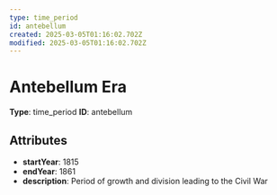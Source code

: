 ```yaml
---
type: time_period
id: antebellum
created: 2025-03-05T01:16:02.702Z
modified: 2025-03-05T01:16:02.702Z
---
```


# Antebellum Era

**Type**: time_period
**ID**: antebellum

## Attributes

- **startYear**: 1815
- **endYear**: 1861
- **description**: Period of growth and division leading to the Civil War

